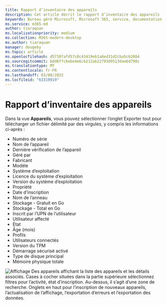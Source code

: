 ```yaml
---
title: Rapport d’inventaire des appareils
description: Cet article décrit le rapport d’inventaire des appareils
keywords: Bureau géré Microsoft, Microsoft 365, service, documentation
ms.service: m365-md
author: tiaraquan
ms.localizationpriority: medium
ms.collection: M365-modern-desktop
ms.author: tiaraquan
manager: dougeby
ms.topic: article
ms.openlocfilehash: d5710fafd57c0c43419eb1a8ed31d2cba5c62084
ms.sourcegitcommit: bdd6ffc6ebe4e6cb212ab22793d9513dae6d798c
ms.translationtype: MT
ms.contentlocale: fr-FR
ms.lasthandoff: 03/08/2022
ms.locfileid: "63319919"
---
```

# <a name="device-inventory-report"></a>Rapport d’inventaire des appareils

Dans la vue **Appareils**, vous pouvez sélectionner l’onglet Exporter tout pour télécharger un fichier délimité par des virgules, y compris les informations ci-après :

- Numéro de série
- Nom de l’appareil
- Dernière vérification de l’appareil
- Géré par
- Fabricant
- Modèle
- Système d’exploitation
- Licence du système d’exploitation
- Version du système d’exploitation
- Propriété
- Date d’inscription
- Nom de l’anneau
- Stockage - Gratuit en Go
- Stockage - Total en Go
- Inscrit par l’UPN de l’utilisateur
- Utilisateur affecté
- État
- Âge (mois)
- Profils
- Utilisateurs connectés
- Version du TPM
- Démarrage sécurisé activé
- Type de disque principal
- Mémoire physique totale

![Affichage Des appareils affichant la liste des appareils et les détails associés. Cases à cocher situées dans la partie supérieure sélectionnez filtres pour l’activité, état d’inscription. Au-dessus, il s’agit d’une zone de recherche. Onglets en haut pour l’inscription de nouveaux appareils, l’actualisation de l’affichage, l’exportation d’erreurs et l’exportation des données.](../../media/mmd-devices-view.png)
